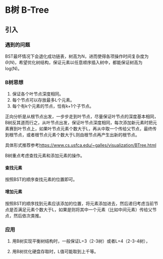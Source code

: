 # B树 B-Tree

## 引入

### 遇到的问题

BST最坏情况下会退化成功链表，树高为N，进而使得各项操作时间复杂度为$\Theta(N)$，希望优化树结构，保证元素以任意顺序插入树中，都能保证树高为log(N)。

### B树思想

1. 保证各个叶节点深度相同。
2. 每个节点可以存放最多L个元素。
3. 每个有k个元素的节点，恰有k+1个子节点。

正向分析是从根节点出发，一步步走到叶节点，尽量保证叶节点的深度基本相同，B树反其道而行之，从叶节点出发，保证叶节点深度相同，每次添加新元素时把元素赛到叶节点上，如果叶节点元素个数大于L，再从中取一个传给父节点，最终传到根节点，或者根节点元素个数大于L则由根节点再产生出新的根节点。

具体形式推荐参考<https://www.cs.usfca.edu/~galles/visualization/BTree.html>

B树重点考虑查找元素和添加元素的操作。

#### 查找元素

按照BST的顺序查找元素的位置即可。

#### 增加元素

按照BST的顺序找到元素应该添加的位置，将元素添加进去，然后递归考虑当前节点是否满足元素个数大于L，如果是则将其中一个元素（比如中间元素）传给父节点，然后依次类推。

### 应用

1. 用B树实现平衡树结构时，一般保证L=3（2-3树）或者L=4（2-3-4树），

2. 用B树优化硬盘存取时，L值可能取到上千等。
